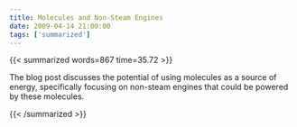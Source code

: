```yaml
---
title: Molecules and Non-Steam Engines
date: 2009-04-14 21:00:00
tags: ['summarized']
---
```


{{< summarized words=867 time=35.72 >}}

The blog post discusses the potential of using molecules as a source of energy, specifically focusing on non-steam engines that could be powered by these molecules.

{{< /summarized >}}